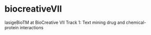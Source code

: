 # biocreativeVII
lasigeBioTM at BioCreative VII Track 1: Text mining drug and chemical-protein interactions
